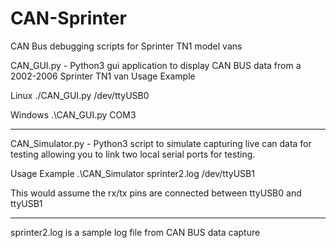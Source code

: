 # CAN-Sprinter
CAN Bus debugging scripts for Sprinter TN1 model vans

CAN_GUI.py - Python3 gui application to display CAN BUS data from a 2002-2006 Sprinter TN1 van
Usage Example

Linux
./CAN_GUI.py /dev/ttyUSB0

Windows
.\CAN_GUI.py COM3

-----------

CAN_Simulator.py - Python3 script to simulate capturing live can data for testing allowing you to link two local serial ports for testing.

Usage Example
.\CAN_Simulator sprinter2.log /dev/ttyUSB1

This would assume the rx/tx pins are connected between ttyUSB0 and ttyUSB1

-------------

sprinter2.log is a sample log file from CAN BUS data capture

